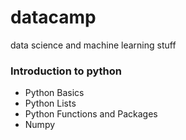 # datacamp
data science and machine learning stuff

### Introduction to python

 * Python Basics
 * Python Lists
 * Python Functions and Packages
 * Numpy
